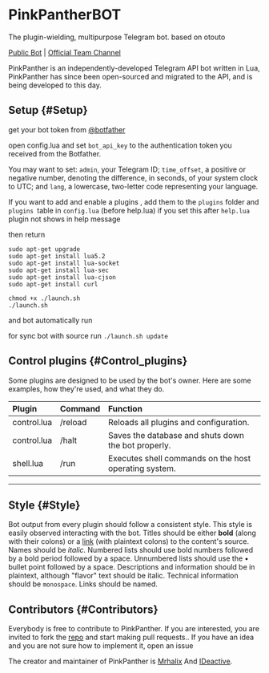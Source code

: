 # PinkPantherBOT


The plugin-wielding, multipurpose Telegram bot.
based on otouto

[Public Bot](http://telegram.me/pinkpantherbot) | [Official  Team Channel](http://telegram.me/royalteamch)

PinkPanther is an independently-developed Telegram API bot written in Lua, PinkPanther has since been open-sourced and migrated to the API, and is being developed to this day.

## Setup {#Setup}
get your bot token from [@botfather](http://telegram.me/botfather)

open config.lua and set `bot_api_key` to the authentication token you received from the Botfather.

You may want to set: `admin`, your Telegram ID; `time_offset`, a positive or negative number, denoting the difference, in seconds, of your system clock to UTC; and `lang`, a lowercase, two-letter code representing your language.

If you want to add and enable a plugins , add them to the `plugins` folder and `plugins `table in `config.lua` (before help.lua) if you set this after `help.lua` plugin not shows in help message

then return
```
sudo apt-get upgrade
sudo apt-get install lua5.2
sudo apt-get install lua-socket
sudo apt-get install lua-sec
sudo apt-get install lua-cjson
sudo apt-get install curl

chmod +x ./launch.sh
./launch.sh
```
and bot automatically run

for sync bot with source run
```./launch.sh update```

## Control plugins {#Control_plugins}
Some plugins are designed to be used by the bot's owner. Here are some examples, how they're used, and what they do.

| Plugin | Command | Function |
|:-------|:--------|:---------|
| control.lua | /reload | Reloads all plugins and configuration. |
| control.lua | /halt | Saves the database and shuts down the bot properly. |
| shell.lua | /run | Executes shell commands on the host operating system. |

* * *


## Style {#Style}
Bot output from every plugin should follow a consistent style. This style is easily observed interacting with the bot.
Titles should be either **bold** (along with their colons) or a [link](http://otou.to) (with plaintext colons) to the content's source. Names should be _italic_. Numbered lists should use bold numbers followed by a bold period followed by a space. Unnumbered lists should use the • bullet point followed by a space. Descriptions and information should be in plaintext, although "flavor" text should be italic. Technical information should be `monospace`. Links should be named.

## Contributors {#Contributors}
Everybody is free to contribute to PinkPanther. If you are interested, you are invited to fork the [repo](http://github.com/royalteam/PinkPantherBot) and start making pull requests.. If you have an idea and you are not sure how to implement it, open an issue

The creator and maintainer of PinkPanther is [Mrhalix](http://telegram.me/mrhalix) And [IDeactive](http://telegram.me/IDeactive).
